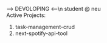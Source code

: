 --> DEVOLOPING <--\n
student @ neu
<br/>
Active Projects:
<br/>
  1. task-management-crud
  2. next-spotify-api-tool
